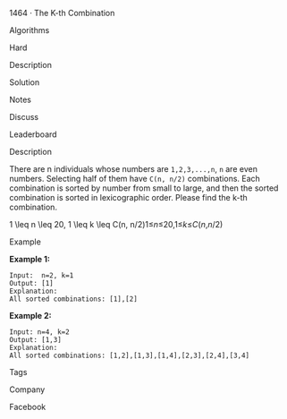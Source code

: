 1464 · The K-th Combination

Algorithms

Hard

Description

Solution

Notes

Discuss

Leaderboard

Description

There are n individuals whose numbers are `1,2,3,...,n`, `n` are even numbers. Selecting half of them have `C(n, n/2)` combinations. Each combination is sorted by number from small to large, and then the sorted combination is sorted in lexicographic order. Please find the k-th combination.

1 \leq n \leq 20, 1 \leq k \leq C(n, n/2)1≤*n*≤20,1≤*k*≤*C*(*n*,*n*/2)

Example

**Example 1:**

```
Input:  n=2, k=1  
Output: [1]
Explanation:
All sorted combinations: [1],[2]
```

**Example 2:**

```
Input: n=4, k=2
Output: [1,3]
Explanation:
All sorted combinations: [1,2],[1,3],[1,4],[2,3],[2,4],[3,4]
```

Tags

Company

Facebook